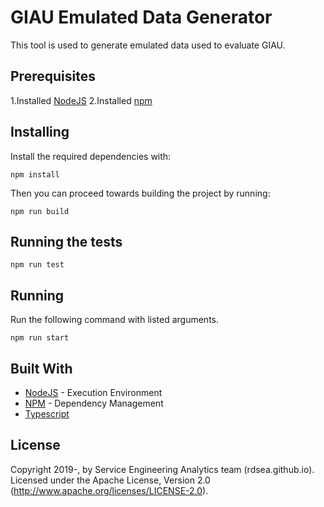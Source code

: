 # GIAU Emulated Data Generator
This tool is used to generate emulated data used to evaluate GIAU.

## Prerequisites
1.Installed [NodeJS](https://nodejs.org/en/)
2.Installed [npm](https://www.npmjs.com/)

## Installing
Install the required dependencies with:
```
npm install
```
Then you can proceed towards building the project by running:
```
npm run build
```
## Running the tests
```
npm run test
```
## Running
Run the following command with listed arguments.
```
npm run start
```
## Built With

* [NodeJS](https://nodejs.org/en/) - Execution Environment
* [NPM](https://www.npmjs.com/) - Dependency Management
* [Typescript](https://www.typescriptlang.org/)


## License

Copyright 2019-, by Service Engineering Analytics team (rdsea.github.io).
Licensed under the Apache License, Version 2.0 (http://www.apache.org/licenses/LICENSE-2.0).
